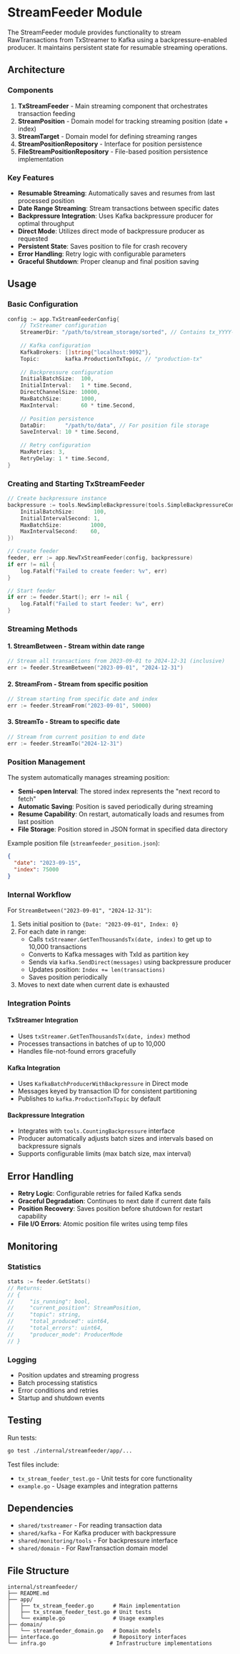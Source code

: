 # StreamFeeder Module

The StreamFeeder module provides functionality to stream RawTransactions from TxStreamer to Kafka using a backpressure-enabled producer. It maintains persistent state for resumable streaming operations.

## Architecture

### Components

1. **TxStreamFeeder** - Main streaming component that orchestrates transaction feeding
2. **StreamPosition** - Domain model for tracking streaming position (date + index)
3. **StreamTarget** - Domain model for defining streaming ranges
4. **StreamPositionRepository** - Interface for position persistence
5. **FileStreamPositionRepository** - File-based position persistence implementation

### Key Features

- **Resumable Streaming**: Automatically saves and resumes from last processed position
- **Date Range Streaming**: Stream transactions between specific dates
- **Backpressure Integration**: Uses Kafka backpressure producer for optimal throughput
- **Direct Mode**: Utilizes direct mode of backpressure producer as requested
- **Persistent State**: Saves position to file for crash recovery
- **Error Handling**: Retry logic with configurable parameters
- **Graceful Shutdown**: Proper cleanup and final position saving

## Usage

### Basic Configuration

```go
config := app.TxStreamFeederConfig{
    // TxStreamer configuration
    StreamerDir: "/path/to/stream_storage/sorted", // Contains tx_YYYY-MM-DD.mm files
    
    // Kafka configuration  
    KafkaBrokers: []string{"localhost:9092"},
    Topic:        kafka.ProductionTxTopic, // "production-tx"
    
    // Backpressure configuration
    InitialBatchSize:  100,
    InitialInterval:   1 * time.Second,
    DirectChannelSize: 10000,
    MaxBatchSize:      1000,
    MaxInterval:       60 * time.Second,
    
    // Position persistence
    DataDir:      "/path/to/data", // For position file storage
    SaveInterval: 10 * time.Second,
    
    // Retry configuration
    MaxRetries: 3,
    RetryDelay: 1 * time.Second,
}
```

### Creating and Starting TxStreamFeeder

```go
// Create backpressure instance
backpressure := tools.NewSimpleBackpressure(tools.SimpleBackpressureConfig{
    InitialBatchSize:      100,
    InitialIntervalSecond: 1,
    MaxBatchSize:         1000,
    MaxIntervalSecond:    60,
})

// Create feeder
feeder, err := app.NewTxStreamFeeder(config, backpressure)
if err != nil {
    log.Fatalf("Failed to create feeder: %v", err)
}

// Start feeder
if err := feeder.Start(); err != nil {
    log.Fatalf("Failed to start feeder: %v", err)
}
```

### Streaming Methods

#### 1. StreamBetween - Stream within date range
```go
// Stream all transactions from 2023-09-01 to 2024-12-31 (inclusive)
err := feeder.StreamBetween("2023-09-01", "2024-12-31")
```

#### 2. StreamFrom - Stream from specific position
```go
// Stream starting from specific date and index
err := feeder.StreamFrom("2023-09-01", 50000)
```

#### 3. StreamTo - Stream to specific date
```go
// Stream from current position to end date
err := feeder.StreamTo("2024-12-31")
```

### Position Management

The system automatically manages streaming position:

- **Semi-open Interval**: The stored index represents the "next record to fetch"
- **Automatic Saving**: Position is saved periodically during streaming
- **Resume Capability**: On restart, automatically loads and resumes from last position
- **File Storage**: Position stored in JSON format in specified data directory

Example position file (`streamfeeder_position.json`):
```json
{
  "date": "2023-09-15",
  "index": 75000
}
```

### Internal Workflow

For `StreamBetween("2023-09-01", "2024-12-31")`:

1. Sets initial position to `{Date: "2023-09-01", Index: 0}`
2. For each date in range:
   - Calls `txStreamer.GetTenThousandsTx(date, index)` to get up to 10,000 transactions
   - Converts to Kafka messages with TxId as partition key
   - Sends via `kafka.SendDirect(messages)` using backpressure producer
   - Updates position: `Index += len(transactions)`
   - Saves position periodically
3. Moves to next date when current date is exhausted

### Integration Points

#### TxStreamer Integration
- Uses `txStreamer.GetTenThousandsTx(date, index)` method
- Processes transactions in batches of up to 10,000
- Handles file-not-found errors gracefully

#### Kafka Integration  
- Uses `KafkaBatchProducerWithBackpressure` in Direct mode
- Messages keyed by transaction ID for consistent partitioning
- Publishes to `kafka.ProductionTxTopic` by default

#### Backpressure Integration
- Integrates with `tools.CountingBackpressure` interface  
- Producer automatically adjusts batch sizes and intervals based on backpressure signals
- Supports configurable limits (max batch size, max interval)

## Error Handling

- **Retry Logic**: Configurable retries for failed Kafka sends
- **Graceful Degradation**: Continues to next date if current date fails
- **Position Recovery**: Saves position before shutdown for restart capability
- **File I/O Errors**: Atomic position file writes using temp files

## Monitoring

### Statistics
```go
stats := feeder.GetStats()
// Returns:
// {
//     "is_running": bool,
//     "current_position": StreamPosition,
//     "topic": string,
//     "total_produced": uint64,
//     "total_errors": uint64,
//     "producer_mode": ProducerMode
// }
```

### Logging
- Position updates and streaming progress
- Batch processing statistics  
- Error conditions and retries
- Startup and shutdown events

## Testing

Run tests:
```bash
go test ./internal/streamfeeder/app/...
```

Test files include:
- `tx_stream_feeder_test.go` - Unit tests for core functionality
- `example.go` - Usage examples and integration patterns

## Dependencies

- `shared/txstreamer` - For reading transaction data
- `shared/kafka` - For Kafka producer with backpressure
- `shared/monitoring/tools` - For backpressure interface
- `shared/domain` - For RawTransaction domain model

## File Structure

```
internal/streamfeeder/
├── README.md
├── app/
│   ├── tx_stream_feeder.go      # Main implementation
│   ├── tx_stream_feeder_test.go # Unit tests
│   └── example.go               # Usage examples
├── domain/
│   └── streamfeeder_domain.go   # Domain models
├── interface.go                 # Repository interfaces
└── infra.go                    # Infrastructure implementations
```